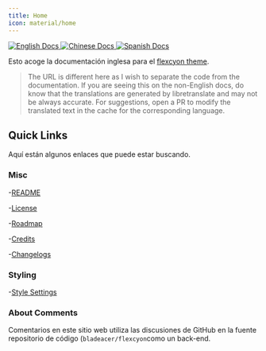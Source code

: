 ```yaml
---
title: Home
icon: material/home
---
```


<p align="left">
  <a href="https://app.readthedocs.org/projects/flexcyon-docs/">
    <img alt="English Docs" src="https://img.shields.io/readthedocs/flexcyon-docs?style=for-the-badge&label=English%20Docs" referrerpolicy="noreferrer">
  </a>
  <a href="https://app.readthedocs.org/projects/flexcyon-docs-cn/">
    <img alt="Chinese Docs" src="https://img.shields.io/readthedocs/flexcyon-docs-cn?style=for-the-badge&label=Chinese%20Docs" referrerpolicy="noreferrer">
  </a>
  <a href="https://app.readthedocs.org/projects/flexcyon-docs-es/">
    <img alt="Spanish Docs" src="https://img.shields.io/readthedocs/flexcyon-docs-es?style=for-the-badge&label=Spanish%20Docs" referrerpolicy="noreferrer">
  </a>
</p>

Esto acoge la documentación inglesa para el
[flexcyon theme](https://github.com/bladeacer/flexcyon).

> The URL is different here as I wish to separate the code from
> the documentation. If you are seeing this on the non-English docs, do know
> that the translations are generated by libretranslate and may not be
> always accurate. For suggestions, open a PR to modify the translated
> text in the cache for the corresponding language.

## Quick Links

Aquí están algunos enlaces que puede estar buscando.

### Misc

-[README](./README/index.md)

-[License](./README/license.md)

-[Roadmap](./README/roadmap.md)

-[Credits](./credits/index.md)

-[Changelogs](./changelogs/index.md)

### Styling

-[Style Settings](./Styling/Style-Settings/index.md)

### About Comments

Comentarios en este sitio web utiliza las discusiones de GitHub en la fuente
repositorio de código (`bladeacer/flexcyon`como un back-end.

